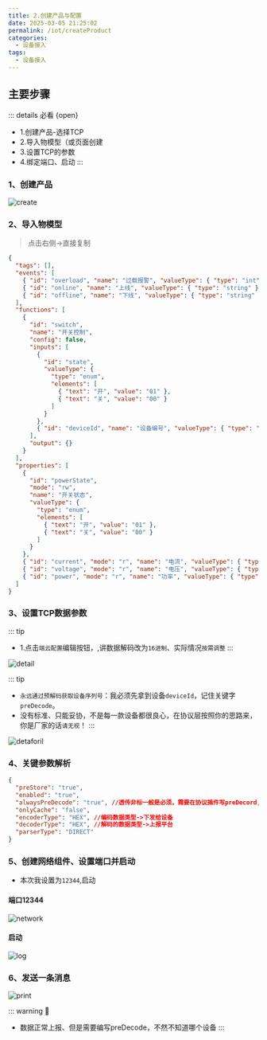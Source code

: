```yaml
---
title: 2.创建产品与配置
date: 2025-03-05 21:25:02
permalink: /iot/createProduct
categories:
  - 设备接入
tags:
  - 设备接入
---
```


## 主要步骤

::: details 必看 {open}

- 1.创建产品-选择TCP
- 2.导入物模型（或页面创建
- 3.设置TCP的参数
- 4.绑定端口、启动
  :::

### 1、创建产品

![create](/02/connected/02create.png "create")

### 2、导入物模型

> 点击右侧->直接复制

```json
{
  "tags": [],
  "events": [
    { "id": "overload", "name": "过载报警", "valueType": { "type": "int", "unit": "W" } },
    { "id": "online", "name": "上线", "valueType": { "type": "string" } },
    { "id": "offline", "name": "下线", "valueType": { "type": "string" } }
  ],
  "functions": [
    {
      "id": "switch",
      "name": "开关控制",
      "config": false,
      "inputs": [
        {
          "id": "state",
          "valueType": {
            "type": "enum",
            "elements": [
              { "text": "开", "value": "01" },
              { "text": "关", "value": "00" }
            ]
          }
        },
        { "id": "deviceId", "name": "设备编号", "valueType": { "type": "string", "expands": { "maxLength": "50" } } }
      ],
      "output": {}
    }
  ],
  "properties": [
    {
      "id": "powerState",
      "mode": "rw",
      "name": "开关状态",
      "valueType": {
        "type": "enum",
        "elements": [
          { "text": "开", "value": "01" },
          { "text": "关", "value": "00" }
        ]
      }
    },
    { "id": "current", "mode": "r", "name": "电流", "valueType": { "type": "float", "unit": "A" } },
    { "id": "voltage", "mode": "r", "name": "电压", "valueType": { "type": "float", "unit": "V" } },
    { "id": "power", "mode": "r", "name": "功率", "valueType": { "type": "int", "unit": "W" } }
  ]
}
```

### 3、设置TCP数据参数

::: tip

- 1.点击`端云配置`编辑按钮，,讲数据解码改为`16进制`、实际情况`按需调整`
  :::

![detail](/02/connected/02detail.png "detail")

::: tip

- `永远通过预解码获取设备序列号`：我必须先拿到设备`deviceId`，记住关键字`preDecode`。
- 没有标准、只能妥协，不是每一款设备都很良心，在协议层按照你的思路来，你是厂家的话`请无视`！
  :::

![detaforil](/02/connected/02forupdate.png "detaforil")

### 4、关键参数解析

```json
{
  "preStore": "true",
  "enabled": "true",
  "alwaysPreDecode": "true", //透传非标一般是必须，需要在协议插件写preDecord,解析出deviceId
  "onlyCache": "false",
  "encoderType": "HEX", //编码数据类型->下发给设备
  "decoderType": "HEX", //解码的数据类型->上报平台
  "parserType": "DIRECT"
}
```

### 5、创建网络组件、设置端口并启动

- 本次我设置为`12344`,启动

#### 端口12344

![network](/02/connected/02network.png "network")

#### 启动

![log](/02/connected/02log.png "log")

### 6、发送一条消息

![print](/02/connected/02last.png "print")

::: warning 🚧

- 数据正常上报、但是需要编写preDecode，不然不知道哪个设备
  :::
